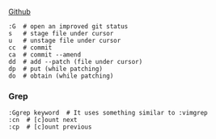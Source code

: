 ---
---

[Github](https://github.com/tpope/vim-fugitive)

```shell
:G  # open an improved git status
s   # stage file under cursor
u   # unstage file under cursor
cc  # commit
ca  # commit --amend
dd  # add --patch (file under cursor)
dp  # put (while patching)
do  # obtain (while patching)
```

### Grep
```shell
:Ggrep keyword  # It uses something similar to :vimgrep
:cn  # [c]ount next
:cp  # [c]ount previous
```
